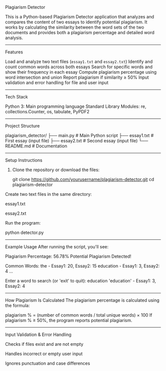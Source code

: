Plagiarism Detector

This is a Python-based Plagiarism Detector application that analyzes and compares the content of two essays to identify potential plagiarism. It works by calculating the similarity between the word sets of the two documents and provides both a plagiarism percentage and detailed word analysis.

---

Features

Load and analyze two text files (`essay1.txt` and `essay2.txt`)
Identify and count common words across both essays
Search for specific words and show their frequency in each essay
Compute plagiarism percentage using word intersection and union
Report plagiarism if similarity ≥ 50%
Input validation and error handling for file and user input

---

Tech Stack

Python 3: Main programming language 
Standard Library Modules: re, collections.Counter, os, tabulate, PyPDF2

---

Project Structure

plagiarism_detector/
├── main.py # Main Python script
├── essay1.txt # First essay (input file)
├── essay2.txt # Second essay (input file)
└── README.md # Documentation

---

Setup Instructions

1. Clone the repository or download the files:

   git clone https://github.com/yourusername/plagiarism-detector.git
   cd plagiarism-detector

Create two text files in the same directory:

essay1.txt

essay2.txt

Run the program:

python detector.py

---

Example Usage
After running the script, you'll see:


Plagiarism Percentage: 56.78%
Potential Plagiarism Detected!


Common Words:
the - Essay1: 20, Essay2: 15
education - Essay1: 3, Essay2: 4
...


Enter a word to search (or 'exit' to quit):
education
'education' - Essay1: 3, Essay2: 4

---

How Plagiarism Is Calculated
The plagiarism percentage is calculated using the formula:


plagiarism % = (number of common words / total unique words) × 100
If plagiarism % ≥ 50%, the program reports potential plagiarism.

---

Input Validation & Error Handling

Checks if files exist and are not empty


Handles incorrect or empty user input


Ignores punctuation and case differences


